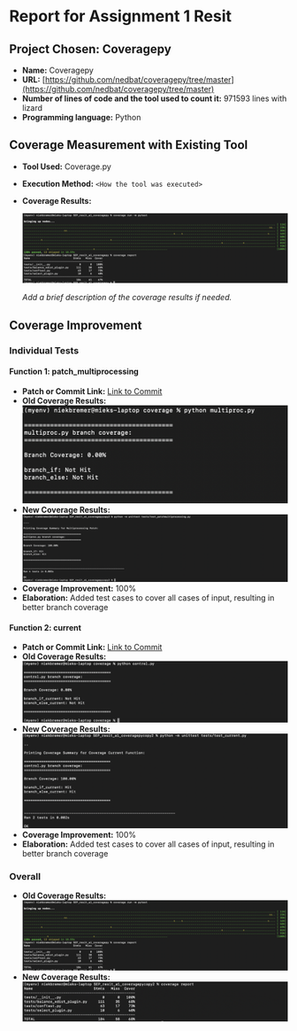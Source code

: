 # Report for Assignment 1 Resit

## Project Chosen: Coveragepy

- **Name:** Coveragepy
- **URL:** [https://github.com/nedbat/coveragepy/tree/master](https://github.com/nedbat/coveragepy/tree/master)
- **Number of lines of code and the tool used to count it:** 971593 lines with lizard
- **Programming language:** Python

## Coverage Measurement with Existing Tool

- **Tool Used:** Coverage.py
- **Execution Method:** `<How the tool was executed>`
- **Coverage Results:**
  
  ![Coverage Results](https://github.com/niekmill/SEP_resit_A1_coveragepy/raw/main/images/coverageresultOG.png)
  
  *Add a brief description of the coverage results if needed.*

## Coverage Improvement

### Individual Tests

#### Function 1: patch_multiprocessing

- **Patch or Commit Link:** [Link to Commit](https://github.com/niekmill/SEP_resit_A1_coveragepy/commit/1d78fd554ae6ee0c42273c9e5d0fba5d88dd70e7)
- **Old Coverage Results:** ![Old Coverage Results Function 1](https://github.com/niekmill/SEP_resit_A1_coveragepy/raw/main/images/multiproccovresult.png)
- **New Coverage Results:** ![New Coverage Results Function 1](https://github.com/niekmill/SEP_resit_A1_coveragepy/raw/main/images/newmultiprocresult.png)
- **Coverage Improvement:** 100%
- **Elaboration:** Added test cases to cover all cases of input, resulting in better branch coverage

#### Function 2: current

- **Patch or Commit Link:** [Link to Commit](https://github.com/niekmill/SEP_resit_A1_coveragepy/commit/66104fb0c920de9b044fcbed525c0efa6da1c08c)
- **Old Coverage Results:** ![Old Coverage Results Function 2](https://github.com/niekmill/SEP_resit_A1_coveragepy/raw/main/images/currentcovresult.png)
- **New Coverage Results:** ![New Coverage Results Function 2](https://github.com/niekmill/SEP_resit_A1_coveragepy/raw/main/images/newcurrentresult.png)
- **Coverage Improvement:** 100%
- **Elaboration:** Added test cases to cover all cases of input, resulting in better branch coverage

### Overall

- **Old Coverage Results:** ![Old Overall Coverage Results](https://github.com/niekmill/SEP_resit_A1_coveragepy/raw/main/images/coverageresultOG.png)
- **New Coverage Results:** ![New Overall Coverage Results](https://github.com/niekmill/SEP_resit_A1_coveragepy/raw/main/images/coverageresultNEW.png)
